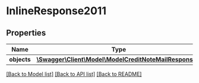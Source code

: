 # InlineResponse2011

## Properties
Name | Type | Description | Notes
------------ | ------------- | ------------- | -------------
**objects** | [**\Swagger\Client\Model\ModelCreditNoteMailResponse[]**](ModelCreditNoteMailResponse.md) |  | [optional] 

[[Back to Model list]](../../README.md#documentation-for-models) [[Back to API list]](../../README.md#documentation-for-api-endpoints) [[Back to README]](../../README.md)

